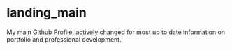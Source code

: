 # landing_main
My main Github Profile, actively changed for most up to date information on portfolio and professional development.
